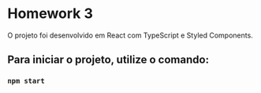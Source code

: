 # Homework 3

O projeto foi desenvolvido em React com TypeScript e Styled Components.

## Para iniciar o projeto, utilize o comando:

### `npm start`



